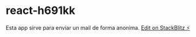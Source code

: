 # react-h691kk
Esta app sirve para enviar un mail de forma anonima. 
[Edit on StackBlitz ⚡️](https://stackblitz.com/edit/react-h691kk)